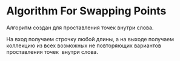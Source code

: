 # Algorithm For Swapping Points
Алгоритм создан для проставления точек внутри слова.

На вход получаем строчку любой длины, а на выходе получаем коллекцию из всех возможных не повторяющих вариантов 
проставления точек  внутри слова.